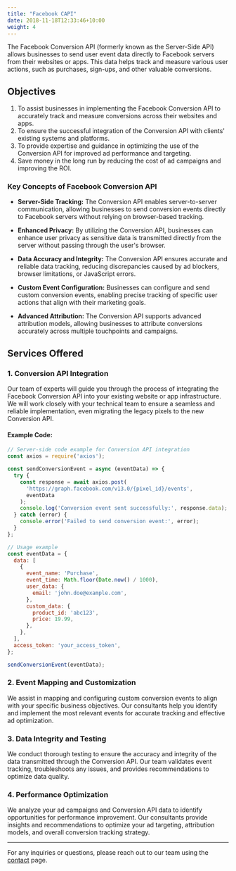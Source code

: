 ```yaml
---
title: "Facebook CAPI"
date: 2018-11-18T12:33:46+10:00
weight: 4
---
```


The Facebook Conversion API (formerly known as the Server-Side API) allows businesses to send user event data directly to Facebook servers from their websites or apps. This data helps track and measure various user actions, such as purchases, sign-ups, and other valuable conversions.

## Objectives

1. To assist businesses in implementing the Facebook Conversion API to accurately track and measure conversions across their websites and apps.
2. To ensure the successful integration of the Conversion API with clients' existing systems and platforms.
3. To provide expertise and guidance in optimizing the use of the Conversion API for improved ad performance and targeting.
4. Save money in the long run by reducing the cost of ad campaigns and improving the ROI.


### Key Concepts of Facebook Conversion API

- **Server-Side Tracking:** The Conversion API enables server-to-server communication, allowing businesses to send conversion events directly to Facebook servers without relying on browser-based tracking.

- **Enhanced Privacy:** By utilizing the Conversion API, businesses can enhance user privacy as sensitive data is transmitted directly from the server without passing through the user's browser.

- **Data Accuracy and Integrity:** The Conversion API ensures accurate and reliable data tracking, reducing discrepancies caused by ad blockers, browser limitations, or JavaScript errors.

- **Custom Event Configuration:** Businesses can configure and send custom conversion events, enabling precise tracking of specific user actions that align with their marketing goals.

- **Advanced Attribution:** The Conversion API supports advanced attribution models, allowing businesses to attribute conversions accurately across multiple touchpoints and campaigns.

## Services Offered

### 1. Conversion API Integration

Our team of experts will guide you through the process of integrating the Facebook Conversion API into your existing website or app infrastructure. We will work closely with your technical team to ensure a seamless and reliable implementation, even migrating the legacy pixels to the new Conversion API.

#### Example Code:

```javascript
// Server-side code example for Conversion API integration
const axios = require('axios');

const sendConversionEvent = async (eventData) => {
  try {
    const response = await axios.post(
      'https://graph.facebook.com/v13.0/{pixel_id}/events',
      eventData
    );
    console.log('Conversion event sent successfully:', response.data);
  } catch (error) {
    console.error('Failed to send conversion event:', error);
  }
};

// Usage example
const eventData = {
  data: [
    {
      event_name: 'Purchase',
      event_time: Math.floor(Date.now() / 1000),
      user_data: {
        email: 'john.doe@example.com',
      },
      custom_data: {
        product_id: 'abc123',
        price: 19.99,
      },
    },
  ],
  access_token: 'your_access_token',
};

sendConversionEvent(eventData);
```

### 2. Event Mapping and Customization

We assist in mapping and configuring custom conversion events to align with your specific business objectives. Our consultants help you identify and implement the most relevant events for accurate tracking and effective ad optimization.

### 3. Data Integrity and Testing

We conduct thorough testing to ensure the accuracy and integrity of the data transmitted through the Conversion API. Our team validates event tracking, troubleshoots any issues, and provides recommendations to optimize data quality.

### 4. Performance Optimization

We analyze your ad campaigns and Conversion API data to identify opportunities for performance improvement. Our consultants provide insights and recommendations to optimize your ad targeting, attribution models, and overall conversion tracking strategy.

----

For any inquiries or questions, please reach out to our team using the [contact](/contact) page.